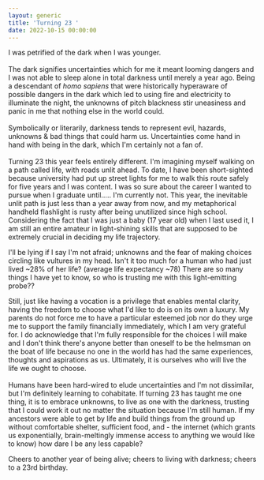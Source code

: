 ```yaml
---
layout: generic
title: 'Turning 23 '
date: 2022-10-15 00:00:00
---
```

I was petrified of the dark when I was younger.<br><br>The dark signifies uncertainties which for me it meant looming dangers and I was not able to sleep alone in total darkness until merely a year ago. Being a descendant of *homo sapiens* that were historically hyperaware of possible dangers in the dark which led to using fire and electricity to illuminate the night, the unknowns of pitch blackness stir uneasiness and panic in me that nothing else in the world could.&nbsp;<br><br>Symbolically or literarily, darkness tends to represent evil, hazards, unknowns & bad things that could harm us. Uncertainties come hand in hand with being in the dark, which I'm certainly not a fan of.<br><br>Turning 23 this year feels entirely different. I'm imagining myself walking on a path called life, with roads unlit ahead. To date, I have been short-sighted because university had put up street lights for me to walk this route safely for five years and I was content. I was so sure about the career I wanted to pursue when I graduate until….. I'm currently not. This year, the inevitable unlit path is just less than a year away from now, and my metaphorical handheld flashlight is rusty after being unutilized since high school. Considering the fact that I was just a baby (17 year old) when I last used it, I am still an entire amateur in light-shining skills that are supposed to be extremely crucial in deciding my life trajectory.

I'll be lying if I say I'm not afraid; unknowns and the fear of making choices circling like vultures in my head. Isn't it too much for a human who had just lived ~28% of her life? (average life expectancy ~78) There are so many things I have yet to know, so who is trusting me with this light-emitting probe??

Still, just like having a vocation is a privilege that enables mental clarity, having the freedom to choose what I'd like to do is on its own a luxury. My parents do not force me to have a particular esteemed job nor do they urge me to support the family financially immediately, which I am very grateful for. I do acknowledge that I'm fully responsible for the choices I will make and I don't think there's anyone better than oneself to be the helmsman on the boat of life because no one in the world has had the same experiences, thoughts and aspirations as us. Ultimately, it is ourselves who will live the life we ought to choose.&nbsp;<br><br>Humans have been hard-wired to elude uncertainties and I'm not dissimilar, but I'm definitely learning to cohabitate. If turning 23 has taught me one thing, it is to embrace unknowns, to live as one with the darkness, trusting that I could work it out no matter the situation because I'm still human. If my ancestors were able to get by life and build things from the ground up without comfortable shelter, sufficient food, and - the internet (which grants us exponentially, brain-meltingly immense access to anything we would like to know) how dare I be any less capable?

Cheers to another year of being alive; cheers to living with darkness; cheers to a 23rd birthday.